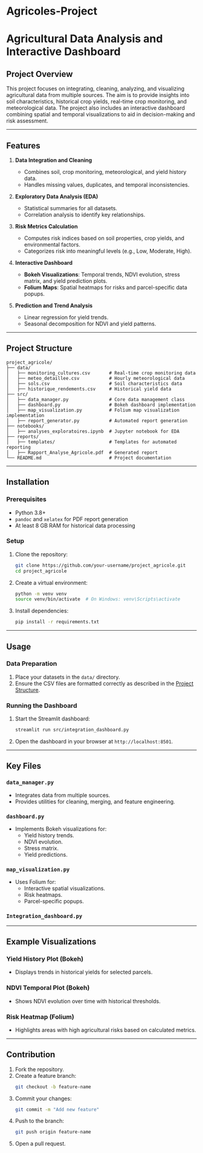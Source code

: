 ﻿# Agricoles-Project
# Agricultural Data Analysis and Interactive Dashboard

## Project Overview
This project focuses on integrating, cleaning, analyzing, and visualizing agricultural data from multiple sources. The aim is to provide insights into soil characteristics, historical crop yields, real-time crop monitoring, and meteorological data. The project also includes an interactive dashboard combining spatial and temporal visualizations to aid in decision-making and risk assessment.

---

## Features
1. **Data Integration and Cleaning**
   - Combines soil, crop monitoring, meteorological, and yield history data.
   - Handles missing values, duplicates, and temporal inconsistencies.

2. **Exploratory Data Analysis (EDA)**
   - Statistical summaries for all datasets.
   - Correlation analysis to identify key relationships.

3. **Risk Metrics Calculation**
   - Computes risk indices based on soil properties, crop yields, and environmental factors.
   - Categorizes risk into meaningful levels (e.g., Low, Moderate, High).

4. **Interactive Dashboard**
   - **Bokeh Visualizations**: Temporal trends, NDVI evolution, stress matrix, and yield prediction plots.
   - **Folium Maps**: Spatial heatmaps for risks and parcel-specific data popups.

5. **Prediction and Trend Analysis**
   - Linear regression for yield trends.
   - Seasonal decomposition for NDVI and yield patterns.

---

## Project Structure
```
project_agricole/
├── data/
│   ├── monitoring_cultures.csv       # Real-time crop monitoring data
│   ├── meteo_detaillee.csv           # Hourly meteorological data
│   ├── sols.csv                      # Soil characteristics data
│   ├── historique_rendements.csv     # Historical yield data
├── src/
│   ├── data_manager.py               # Core data management class
│   ├── dashboard.py                  # Bokeh dashboard implementation
│   ├── map_visualization.py          # Folium map visualization implementation
│   ├── report_generator.py           # Automated report generation
├── notebooks/
│   ├── analyses_exploratoires.ipynb  # Jupyter notebook for EDA
├── reports/
│   ├── templates/                    # Templates for automated reporting
│   ├── Rapport_Analyse_Agricole.pdf  # Generated report
└── README.md                         # Project documentation
```

---

## Installation
### Prerequisites
- Python 3.8+
- `pandoc` and `xelatex` for PDF report generation
- At least 8 GB RAM for historical data processing

### Setup
1. Clone the repository:
   ```bash
   git clone https://github.com/your-username/project_agricole.git
   cd project_agricole
   ```

2. Create a virtual environment:
   ```bash
   python -m venv venv
   source venv/bin/activate  # On Windows: venv\Scripts\activate
   ```

3. Install dependencies:
   ```bash
   pip install -r requirements.txt
   ```

---

## Usage
### Data Preparation
1. Place your datasets in the `data/` directory.
2. Ensure the CSV files are formatted correctly as described in the [Project Structure](#project-structure).

### Running the Dashboard
1. Start the Streamlit dashboard:
   ```bash
   streamlit run src/integration_dashboard.py
   ```
2. Open the dashboard in your browser at `http://localhost:8501`.



---

## Key Files
### `data_manager.py`
- Integrates data from multiple sources.
- Provides utilities for cleaning, merging, and feature engineering.

### `dashboard.py`
- Implements Bokeh visualizations for:
  - Yield history trends.
  - NDVI evolution.
  - Stress matrix.
  - Yield predictions.

### `map_visualization.py`
- Uses Folium for:
  - Interactive spatial visualizations.
  - Risk heatmaps.
  - Parcel-specific popups.
  
### `Integration_dashboard.py`
---

## Example Visualizations
### Yield History Plot (Bokeh)
- Displays trends in historical yields for selected parcels.

### NDVI Temporal Plot (Bokeh)
- Shows NDVI evolution over time with historical thresholds.

### Risk Heatmap (Folium)
- Highlights areas with high agricultural risks based on calculated metrics.

---

## Contribution
1. Fork the repository.
2. Create a feature branch:
   ```bash
   git checkout -b feature-name
   ```
3. Commit your changes:
   ```bash
   git commit -m "Add new feature"
   ```
4. Push to the branch:
   ```bash
   git push origin feature-name
   ```
5. Open a pull request.


